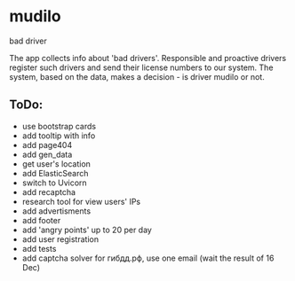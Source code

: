 # mudilo
bad driver

The app collects info about 'bad drivers'. Responsible and proactive drivers register such drivers and send their license numbers to our system. The system, based on the data, makes a decision - is driver mudilo or not. 

## ToDo:
- use bootstrap cards
- add tooltip with info
- add page404
- add gen_data
- get user's location
- add ElasticSearch
- switch to Uvicorn
- add recaptcha
- research tool for view users' IPs
- add advertisments
- add footer
- add 'angry points' up to 20 per day
- add user registration
- add tests
- add captcha solver for гибдд.рф, use one email (wait the result of 16 Dec)
